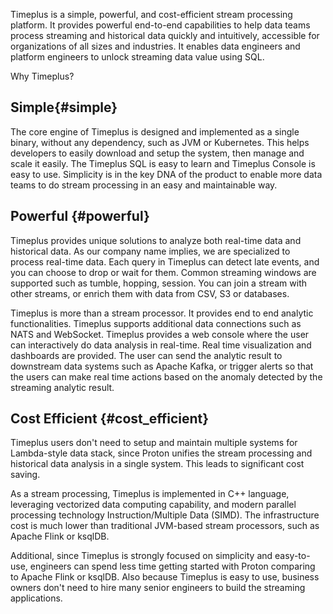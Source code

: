 Timeplus is a simple, powerful, and cost-efficient stream processing platform. It provides powerful end-to-end capabilities to help data teams process streaming and historical data quickly and intuitively, accessible for organizations of all sizes and industries. It enables data engineers and platform engineers to unlock streaming data value using SQL.

Why Timeplus?

## Simple{#simple}

The core engine of Timeplus is designed and implemented as a single binary, without any dependency, such as JVM or Kubernetes. This helps developers to easily download and setup the system, then manage and scale it easily. The Timeplus SQL is easy to learn and Timeplus Console is easy to use. Simplicity is in the key DNA of the product to enable more data teams to do stream processing in an easy and maintainable way.

## Powerful {#powerful}

Timeplus provides unique solutions to analyze both real-time data and historical data. As our company name implies, we are specialized to process real-time data. Each query in Timeplus can detect late events, and you can choose to drop or wait for them. Common streaming windows are supported such as tumble, hopping, session. You can join a stream with other streams, or enrich them with data from CSV, S3 or databases.

Timeplus is more than a stream processor. It provides end to end analytic functionalities. Timeplus supports additional data connections such as NATS and WebSocket. Timeplus provides a web console where the user can interactively do data analysis in real-time. Real time visualization and dashboards are provided. The user can send the analytic result to downstream data systems such as Apache Kafka, or trigger alerts so that the users can make real time actions based on the anomaly detected by the streaming analytic result.

## Cost Efficient {#cost_efficient}

Timeplus users don't need to setup and maintain multiple systems for Lambda-style data stack, since Proton unifies the stream processing and historical data analysis in a single system. This leads to significant cost saving.

As a stream processing, Timeplus is implemented in C++ language, leveraging vectorized data computing capability, and modern parallel processing technology Instruction/Multiple Data (SIMD). The infrastructure cost is much lower than traditional JVM-based stream processors, such as Apache Flink or ksqlDB.

Additional, since Timeplus is strongly focused on simplicity and easy-to-use, engineers can spend less time getting started with Proton comparing to Apache Flink or ksqlDB. Also because Timeplus is easy to use, business owners don't need to hire many senior engineers to build the streaming applications.

